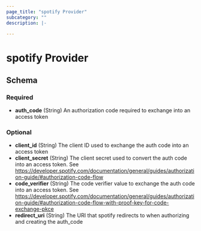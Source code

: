 ```yaml
---
page_title: "spotify Provider"
subcategory: ""
description: |-
  
---
```


# spotify Provider





## Schema

### Required

- **auth_code** (String) An authorization code required to exchange into an access token

### Optional

- **client_id** (String) The client ID used to exchange the auth code into an access token
- **client_secret** (String) The client secret used to convert the auth code into an access token. See https://developer.spotify.com/documentation/general/guides/authorization-guide/#authorization-code-flow
- **code_verifier** (String) The code verifier value to exchange the auth code into an access token. See https://developer.spotify.com/documentation/general/guides/authorization-guide/#authorization-code-flow-with-proof-key-for-code-exchange-pkce
- **redirect_uri** (String) The URI that spotify redirects to when authorizing and creating the auth_code
